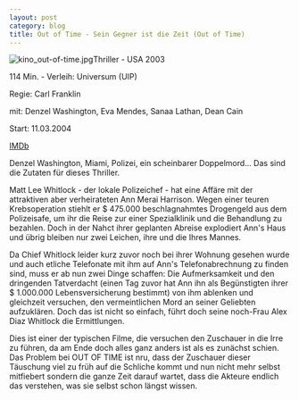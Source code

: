 ```yaml
---
layout: post
category: blog
title: Out of Time - Sein Gegner ist die Zeit (Out of Time)
---
```


![kino_out-of-time.jpg](kino_out-of-time.jpg)Thriller - USA 2003

114 Min. - Verleih: Universum (UIP)

Regie: Carl Franklin

mit: Denzel Washington, Eva Mendes, Sanaa Lathan, Dean Cain

Start: 11.03.2004

[IMDb](http://german.imdb.com/title/tt0313443/)

Denzel Washington, Miami, Polizei, ein scheinbarer Doppelmord... Das sind die Zutaten f&uuml;r dieses Thriller.

Matt Lee Whitlock - der lokale Polizeichef - hat eine Aff&auml;re mit der attraktiven aber verheirateten Ann Merai Harrison. Wegen einer teuren Krebsoperation stiehlt er $ 475.000 beschlagnahmtes Drogengeld aus dem Polizeisafe, um ihr die Reise zur einer Spezialklinik und die Behandlung zu bezahlen. Doch in der Nahct ihrer geplanten Abreise explodiert Ann's Haus und
&uuml;brig bleiben nur zwei Leichen, ihre und die Ihres Mannes.

Da Chief Whitlock leider kurz zuvor noch bei ihrer Wohnung gesehen wurde und auch etliche Telefonate mit ihm auf Ann's Telefonabrechnung zu finden sind, muss er ab nun zwei Dinge schaffen: Die Aufmerksamkeit und den dringenden Tatverdacht (einen Tag zuvor hat Ann ihn als Beg&uuml;nstigten ihrer $ 1.000.000 Lebensversicherung bestimmt) von ihm ablenken und gleichzeit versuchen, den vermeintlichen Mord an seiner Geliebten aufzukl&auml;ren. Doch das ist nicht so einfach, f&uuml;hrt doch seine noch-Frau Alex Diaz Whitlock die Ermittlungen.

Dies ist einer der typischen Filme, die versuchen den Zuschauer in die Irre zu f&uuml;hren, da am Ende doch alles ganz anders ist als es zun&auml;chst schien. Das Problem bei OUT OF TIME ist nru, dass der Zuschauer dieser T&auml;uschung viel zu fr&uuml;h auf die Schliche kommt und nun nicht mehr selbst mitfiebert sondern die ganze Zeit darauf wartet, dass die Akteure endlich das verstehen, was sie selbst schon l&auml;ngst wissen.

